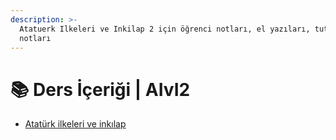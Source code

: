 ```yaml
---
description: >-
  Atatuerk Ilkeleri ve Inkilap 2 için öğrenci notları, el yazıları, tutulmuş notlar
  notları
---
```


# 📚 Ders İçeriği \| AIvI2

<!--YPackage.YGitbookIntegration-tarafından-otomatik-oluşturulmuştur-->

- [Atatürk ilkeleri ve inkılap](Atat%C3%BCrk%20ilkeleri%20ve%20ink%C4%B1lap.pdf)

<!--YPackage.YGitbookIntegration-tarafından-otomatik-oluşturulmuştur-->
